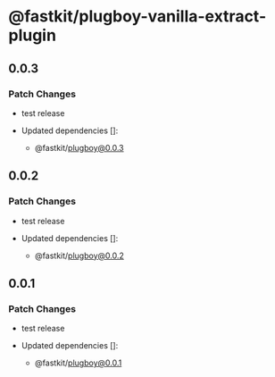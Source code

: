 # @fastkit/plugboy-vanilla-extract-plugin

## 0.0.3

### Patch Changes

- test release

- Updated dependencies []:
  - @fastkit/plugboy@0.0.3

## 0.0.2

### Patch Changes

- test release

- Updated dependencies []:
  - @fastkit/plugboy@0.0.2

## 0.0.1

### Patch Changes

- test release

- Updated dependencies []:
  - @fastkit/plugboy@0.0.1
